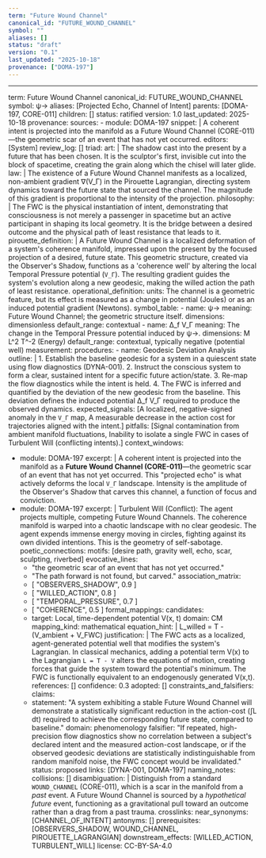 ```yaml
---
term: "Future Wound Channel"
canonical_id: "FUTURE_WOUND_CHANNEL"
symbol: ""
aliases: []
status: "draft"
version: "0.1"
last_updated: "2025-10-18"
provenance: ["DOMA-197"]
---
```


---
term: Future Wound Channel
canonical_id: FUTURE_WOUND_CHANNEL
symbol: ψ→
aliases: [Projected Echo, Channel of Intent]
parents: [DOMA-197, CORE-011]
children: []
status: ratified
version: 1.0
last_updated: 2025-10-18
provenance:
  sources:
    - module: DOMA-197
      snippet: |
        A coherent intent is projected into the manifold as a Future Wound Channel (CORE-011)—the geometric scar of an event that has not yet occurred.
  editors: [System]
  review_log: []
triad:
  art: |
    The shadow cast into the present by a future that has been chosen. It is the sculptor's first, invisible cut into the block of spacetime, creating the grain along which the chisel will later glide.
  law: |
    The existence of a Future Wound Channel manifests as a localized, non-ambient gradient ∇(V_Γ) in the Pirouette Lagrangian, directing system dynamics toward the future state that sourced the channel. The magnitude of this gradient is proportional to the intensity of the projection.
  philosophy: |
    The FWC is the physical instantiation of intent, demonstrating that consciousness is not merely a passenger in spacetime but an active participant in shaping its local geometry. It is the bridge between a desired outcome and the physical path of least resistance that leads to it.
pirouette_definition: |
  A Future Wound Channel is a localized deformation of a system's coherence manifold, impressed upon the present by the focused projection of a desired, future state. This geometric structure, created via the Observer's Shadow, functions as a 'coherence well' by altering the local Temporal Pressure potential (`V_Γ`). The resulting gradient guides the system's evolution along a new geodesic, making the willed action the path of least resistance.
operational_definition:
  units: The channel is a geometric feature, but its effect is measured as a change in potential (Joules) or as an induced potential gradient (Newtons).
  symbol_table:
    - name: ψ→
      meaning: Future Wound Channel; the geometric structure itself.
      dimensions: dimensionless
      default_range: contextual
    - name: Δ_f V_Γ
      meaning: The change in the Temporal Pressure potential induced by ψ→.
      dimensions: M L^2 T^-2 (Energy)
      default_range: contextual, typically negative (potential well)
  measurement:
    procedures:
      - name: Geodesic Deviation Analysis
        outline: |
          1. Establish the baseline geodesic for a system in a quiescent state using flow diagnostics (DYNA-001).
          2. Instruct the conscious system to form a clear, sustained intent for a specific future action/state.
          3. Re-map the flow diagnostics while the intent is held.
          4. The FWC is inferred and quantified by the deviation of the new geodesic from the baseline. This deviation defines the induced potential Δ_f V_Γ required to produce the observed dynamics.
        expected_signals: [A localized, negative-signed anomaly in the `V_Γ` map, A measurable decrease in the action cost for trajectories aligned with the intent.]
        pitfalls: [Signal contamination from ambient manifold fluctuations, Inability to isolate a single FWC in cases of Turbulent Will (conflicting intents).]
context_windows:
  - module: DOMA-197
    excerpt: |
      A coherent intent is projected into the manifold as a **Future Wound Channel (CORE-011)**—the geometric scar of an event that has not yet occurred. This "projected echo" is what actively deforms the local `V_Γ` landscape. Intensity is the amplitude of the Observer's Shadow that carves this channel, a function of focus and conviction.
  - module: DOMA-197
    excerpt: |
      Turbulent Will (Conflict): The agent projects multiple, competing Future Wound Channels. The coherence manifold is warped into a chaotic landscape with no clear geodesic. The agent expends immense energy moving in circles, fighting against its own divided intentions. This is the geometry of self-sabotage.
poetic_connections:
  motifs: [desire path, gravity well, echo, scar, sculpting, riverbed]
  evocative_lines:
    - "the geometric scar of an event that has not yet occurred."
    - "The path forward is not found, but carved."
  association_matrix:
    - [ "OBSERVERS_SHADOW", 0.9 ]
    - [ "WILLED_ACTION", 0.8 ]
    - [ "TEMPORAL_PRESSURE", 0.7 ]
    - [ "COHERENCE", 0.5 ]
formal_mappings:
  candidates:
    - target: Local, time-dependent potential V(x, t)
      domain: CM
      mapping_kind: mathematical
      equation_hint: |
        L_willed = T - (V_ambient + V_FWC)
      justification: |
        The FWC acts as a localized, agent-generated potential well that modifies the system's Lagrangian. In classical mechanics, adding a potential term V(x) to the Lagrangian `L = T - V` alters the equations of motion, creating forces that guide the system toward the potential's minimum. The FWC is functionally equivalent to an endogenously generated V(x,t).
      references: []
      confidence: 0.3
  adopted: []
constraints_and_falsifiers:
  claims:
    - statement: "A system exhibiting a stable Future Wound Channel will demonstrate a statistically significant reduction in the action-cost (∫L dt) required to achieve the corresponding future state, compared to baseline."
      domain: phenomenology
      falsifier: "If repeated, high-precision flow diagnostics show no correlation between a subject's declared intent and the measured action-cost landscape, or if the observed geodesic deviations are statistically indistinguishable from random manifold noise, the FWC concept would be invalidated."
      status: proposed
      links: [DYNA-001, DOMA-197]
naming_notes:
  collisions: []
  disambiguation: |
    Distinguish from a standard `WOUND_CHANNEL` (CORE-011), which is a scar in the manifold from a *past* event. A Future Wound Channel is sourced by a *hypothetical future* event, functioning as a gravitational pull toward an outcome rather than a drag from a past trauma.
crosslinks:
  near_synonyms: [CHANNEL_OF_INTENT]
  antonyms: []
  prerequisites: [OBSERVERS_SHADOW, WOUND_CHANNEL, PIROUETTE_LAGRANGIAN]
  downstream_effects: [WILLED_ACTION, TURBULENT_WILL]
license: CC-BY-SA-4.0